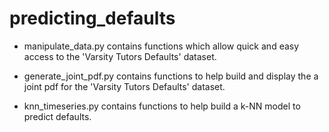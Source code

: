 # predicting_defaults

* manipulate_data.py contains functions which allow quick and easy access to the 'Varsity Tutors Defaults' dataset. 

* generate_joint_pdf.py contains functions to help build and display the a joint pdf for the 'Varsity Tutors Defaults' dataset. 

* knn_timeseries.py contains functions to help build a k-NN model to predict defaults. 